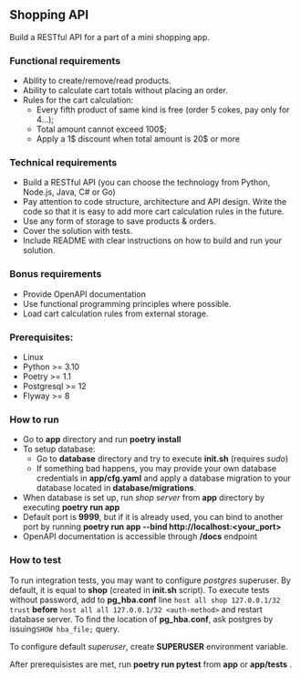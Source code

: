 ## Shopping API

Build a RESTful API for a part of a mini shopping app.

### Functional requirements

- Ability to create/remove/read products.
- Ability to calculate cart totals without placing an order.
- Rules for the cart calculation:
	- Every fifth product of same kind is free (order 5 cokes, pay only for 4...);
	- Total amount cannot exceed 100$;
	- Apply a 1$ discount when total amount is 20$ or more

### Technical requirements

- Build a RESTful API (you can choose the technology from Python, Node.js, Java, C# or Go)
- Pay attention to code structure, architecture and API design. Write the code so that it is easy to add more cart calculation rules in the future.
- Use any form of storage to save products & orders.
- Cover the solution with tests.
- Include README with clear instructions on how to build and run your solution.

### Bonus requirements

- Provide OpenAPI documentation
- Use functional programming principles where possible.
- Load cart calculation rules from external storage.


### Prerequisites:
- Linux
- Python >= 3.10
- Poetry >= 1.1
- Postgresql >= 12
- Flyway >= 8

### How to run
- Go to **app** directory and run **poetry install**
- To setup database:
    - Go to **database** directory and try to execute **init.sh** (requires *sudo*)
    - If something bad happens, you may provide your own database credentials in **app/cfg.yaml**
      and apply a database migration to your database located in **database/migrations**. 
- When database is set up, run *shop server* from **app** directory by executing **poetry run app**
- Default port is **9999**, but if it is already used, you can bind to another port by running **poetry run app --bind http://localhost:<your_port>**
- OpenAPI documentation is accessible through **/docs** endpoint 

### How to test
To run integration tests, you may want to configure *postgres* superuser. 
By default, it is equal to **shop** (created in **init.sh** script). To execute tests without password,
add to **pg_hba.conf** line 
```host all	shop 127.0.0.1/32 trust``` **before**
```host all all 127.0.0.1/32 <auth-method>``` and restart database server.
To find the location of **pg_hba.conf**, ask postgres by issuing```SHOW hba_file;``` query.

To configure default *superuser*, create **SUPERUSER** environment variable.

After prerequisistes are met, run **poetry run pytest** from **app** or **app/tests** .
